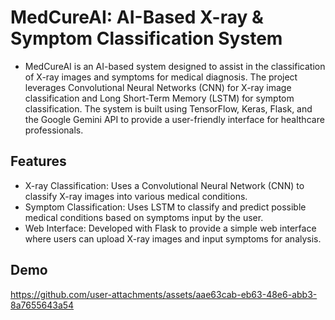 # MedCureAI: AI-Based X-ray & Symptom Classification System

- MedCureAI is an AI-based system designed to assist in the classification of X-ray images and symptoms for medical diagnosis. The project leverages Convolutional Neural Networks (CNN) for X-ray image classification and Long Short-Term Memory (LSTM) for symptom classification. The system is built using TensorFlow, Keras, Flask, and the Google Gemini API to provide a user-friendly interface for healthcare professionals.

## Features
- X-ray Classification: Uses a Convolutional Neural Network (CNN) to classify X-ray images into various medical conditions.
- Symptom Classification: Uses LSTM to classify and predict possible medical conditions based on symptoms input by the user.
- Web Interface: Developed with Flask to provide a simple web interface where users can upload X-ray images and input symptoms for analysis.

## Demo
https://github.com/user-attachments/assets/aae63cab-eb63-48e6-abb3-8a7655643a54
